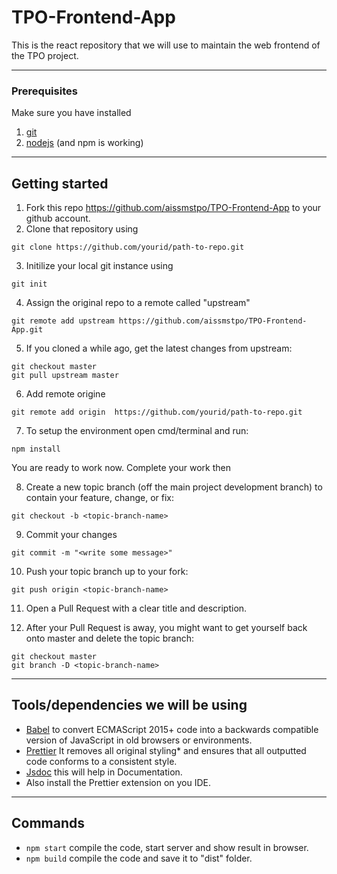 # TPO-Frontend-App

This is the react repository that we will use to maintain the web frontend of the TPO project.

---

### Prerequisites

Make sure you have installed

1. [git](https://git-scm.com/downloads)
2. [nodejs](https://nodejs.org/en/download/) (and npm is working)

---

## Getting started

1. Fork this repo https://github.com/aissmstpo/TPO-Frontend-App to your github account.
2. Clone that repository using

```git
git clone https://github.com/yourid/path-to-repo.git
```

3. Initilize your local git instance using

```git
git init
```

4. Assign the original repo to a remote called "upstream"

```
git remote add upstream https://github.com/aissmstpo/TPO-Frontend-App.git
```

5. If you cloned a while ago, get the latest changes from upstream:

```
git checkout master
git pull upstream master
```

6. Add remote origine

```git
git remote add origin  https://github.com/yourid/path-to-repo.git
```

7. To setup the environment open cmd/terminal and run:

```
npm install
```

You are ready to work now.
Complete your work then

8. Create a new topic branch (off the main project development branch) to contain your feature, change, or fix:

```
git checkout -b <topic-branch-name>
```

9. Commit your changes

```
git commit -m "<write some message>"
```

10. Push your topic branch up to your fork:

```
git push origin <topic-branch-name>

```

11. Open a Pull Request with a clear title and description.

12. After your Pull Request is away, you might want to get yourself back onto master and delete the topic branch:

```
git checkout master
git branch -D <topic-branch-name>
```

---

## Tools/dependencies we will be using

-   [Babel](https://babeljs.io/docs/en/6.26.3/) to convert ECMAScript 2015+ code into a backwards compatible version of JavaScript in old browsers or environments.
-   [Prettier](https://prettier.io/docs/en/index.html) It removes all original styling\* and ensures that all outputted code conforms to a consistent style.
-   [Jsdoc](https://jsdoc.app/) this will help in Documentation.
-   Also install the Prettier extension on you IDE.

---

## Commands

-   `npm start` compile the code, start server and show result in browser.
-   `npm build` compile the code and save it to "dist" folder.
